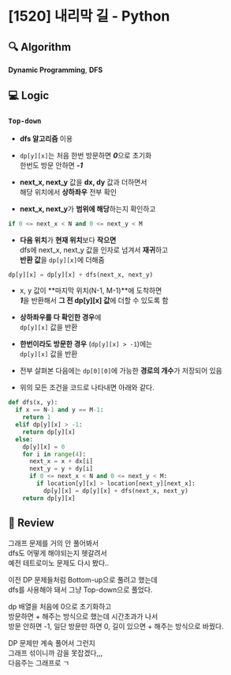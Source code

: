 # [1520] 내리막 길 - Python

## :mag: Algorithm
**Dynamic Programming**, **DFS**

## :computer: Logic
### `Top-down`

- **dfs 알고리즘** 이용

- `dp[y][x]`는 처음 한번 방문하면 ***0***으로 초기화  
한번도 방문 안하면 ***-1***

- **next_x, next_y** 값을 **dx, dy** 값과 더하면서  
해당 위치에서 **상하좌우** 전부 확인

- **next_x, next_y**가 **범위에 해당**하는지 확인하고  
```Python
if 0 <= next_x < N and 0 <= next_y < M
```

- **다음 위치**가 **현재 위치**보다 **작으면**  
dfs에 next_x, next_y 값을 인자로 넘겨서 **재귀**하고  
**반환 값**을 `dp[y][x]`에 더해줌  
```Python
dp[y][x] = dp[y][x] + dfs(next_x, next_y)
```

- x, y 값이 **마지막 위치(N-1, M-1)**에 도착하면  
***1***을 반환해서 **그 전 dp[y][x] 값**에 더할 수 있도록 함

- **상하좌우를 다 확인한 경우**에  
`dp[y][x]` 값을 반환

- **한번이라도 방문한 경우** (`dp[y][x] > -1`)에는  
`dp[y][x]` 값을 반환

- 전부 살펴본 다음에는 `dp[0][0]`에 가능한 **경로의 개수**가 저장되어 있음

- 위의 모든 조건을 코드로 나타내면 아래와 같다.  
```Python
def dfs(x, y):
  if x == N-1 and y == M-1:
    return 1
  elif dp[y][x] > -1:
    return dp[y][x]
  else:
    dp[y][x] = 0
    for i in range(4):
      next_x = x + dx[i]
      next_y = y + dy[i]
      if 0 <= next_x < N and 0 <= next_y < M:
        if location[y][x] > location[next_y][next_x]:
          dp[y][x] = dp[y][x] + dfs(next_x, next_y)
    return dp[y][x]
```

## :memo: Review
그래프 문제를 거의 안 풀어봐서  
dfs도 어떻게 해야되는지 헷갈려서  
예전 테트로미노 문제도 다시 봤다..

이전 DP 문제들처럼 Bottom-up으로 풀려고 했는데  
dfs를 사용해야 돼서 그냥 Top-down으로 풀었다.

dp 배열을 처음에 0으로 초기화하고  
방문하면 + 해주는 방식으로 했는데 시간초과가 나서  
방문 안하면 -1, 일단 방문만 하면 0, 길이 있으면 + 해주는 방식으로 바꿨다.  

DP 문제만 계속 풀어서 그런지  
그래프 섞이니까 감을 못잡겠다,,,  
다음주는 그래프로 ㄱ

